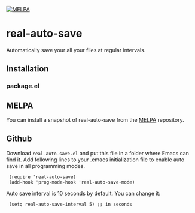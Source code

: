 
[![MELPA](http://melpa.org/packages/real-auto-save-badge.svg)](http://melpa.org/#/real-auto-save)

real-auto-save
==============
Automatically save your all your files at regular intervals.

Installation
------------

### package.el

MELPA
-----
You can install a snapshot of real-auto-save from the [MELPA](http://melpa.org/#/real-auto-save) repository. 


Github
------
Download `real-auto-save.el` and put this file in a folder where Emacs can find it.
Add following lines to your .emacs initialization file to enable auto save in all programming modes.

     (require 'real-auto-save)
     (add-hook 'prog-mode-hook 'real-auto-save-mode)


Auto save interval is 10 seconds by default. You can change it:

     (setq real-auto-save-interval 5) ;; in seconds

